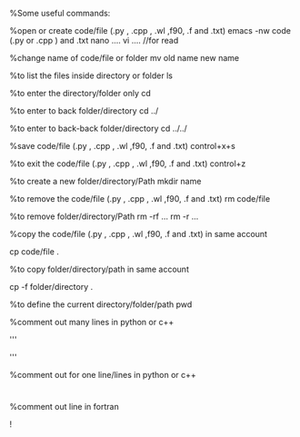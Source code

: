 %Some useful commands:

%open or create  code/file (.py , .cpp , .wl ,f90, .f and .txt)
emacs -nw code (.py or .cpp ) and .txt
nano .... 
vi .... //for read



%change name of code/file or folder
mv  old name  new name


%to list the files inside directory or folder
ls


%to enter the directory/folder only
cd

%to enter to back folder/directory
cd ../

%to enter to back-back folder/directory
cd ../../ 

%save code/file (.py , .cpp , .wl ,f90, .f and .txt)
control+x+s

%to exit the code/file (.py , .cpp , .wl ,f90, .f and .txt)
control+z

%to create a new folder/directory/Path
mkdir name


%to remove the code/file (.py , .cpp , .wl ,f90, .f and .txt)
rm code/file


%to remove folder/directory/Path
rm -rf ...
rm -r ...


%copy the code/file (.py , .cpp , .wl ,f90, .f and .txt) in same account

cp code/file  .

%to copy folder/directory/path in same account

cp -f folder/directory  .



%to define the current directory/folder/path
pwd

%comment out many lines in python or c++

'''

'''



%comment out for one line/lines in python or c++
#



%comment out line in fortran

!